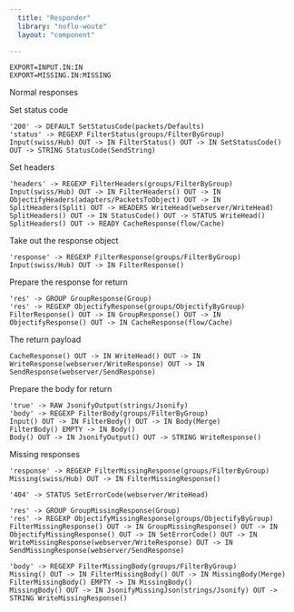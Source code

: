 ```yaml
---
  title: "Responder"
  library: "noflo-woute"
  layout: "component"

---
```


    EXPORT=INPUT.IN:IN
    EXPORT=MISSING.IN:MISSING
    

Normal responses

Set status code

    '200' -> DEFAULT SetStatusCode(packets/Defaults)
    'status' -> REGEXP FilterStatus(groups/FilterByGroup)
    Input(swiss/Hub) OUT -> IN FilterStatus() OUT -> IN SetStatusCode() OUT -> STRING StatusCode(SendString)
    

Set headers

    'headers' -> REGEXP FilterHeaders(groups/FilterByGroup)
    Input(swiss/Hub) OUT -> IN FilterHeaders() OUT -> IN ObjectifyHeaders(adapters/PacketsToObject) OUT -> IN SplitHeaders(Split) OUT -> HEADERS WriteHead(webserver/WriteHead)
    SplitHeaders() OUT -> IN StatusCode() OUT -> STATUS WriteHead()
    SplitHeaders() OUT -> READY CacheResponse(flow/Cache)
    

Take out the response object

    'response' -> REGEXP FilterResponse(groups/FilterByGroup)
    Input(swiss/Hub) OUT -> IN FilterResponse()
    

Prepare the response for return

    'res' -> GROUP GroupResponse(Group)
    'res' -> REGEXP ObjectifyResponse(groups/ObjectifyByGroup)
    FilterResponse() OUT -> IN GroupResponse() OUT -> IN ObjectifyResponse() OUT -> IN CacheResponse(flow/Cache)
    

The return payload

    CacheResponse() OUT -> IN WriteHead() OUT -> IN WriteResponse(webserver/WriteResponse) OUT -> IN SendResponse(webserver/SendResponse)
    

Prepare the body for return

    'true' -> RAW JsonifyOutput(strings/Jsonify)
    'body' -> REGEXP FilterBody(groups/FilterByGroup)
    Input() OUT -> IN FilterBody() OUT -> IN Body(Merge)
    FilterBody() EMPTY -> IN Body()
    Body() OUT -> IN JsonifyOutput() OUT -> STRING WriteResponse()
    

Missing responses


    'response' -> REGEXP FilterMissingResponse(groups/FilterByGroup)
    Missing(swiss/Hub) OUT -> IN FilterMissingResponse()
    
    '404' -> STATUS SetErrorCode(webserver/WriteHead)
    
    'res' -> GROUP GroupMissingResponse(Group)
    'res' -> REGEXP ObjectifyMissingResponse(groups/ObjectifyByGroup)
    FilterMissingResponse() OUT -> IN GroupMissingResponse() OUT -> IN ObjectifyMissingResponse() OUT -> IN SetErrorCode() OUT -> IN WriteMissingResponse(webserver/WriteResponse) OUT -> IN SendMissingResponse(webserver/SendResponse)
    
    'body' -> REGEXP FilterMissingBody(groups/FilterByGroup)
    Missing() OUT -> IN FilterMissingBody() OUT -> IN MissingBody(Merge)
    FilterMissingBody() EMPTY -> IN MissingBody()
    MissingBody() OUT -> IN JsonifyMissingJson(strings/Jsonify) OUT -> STRING WriteMissingResponse()
    
